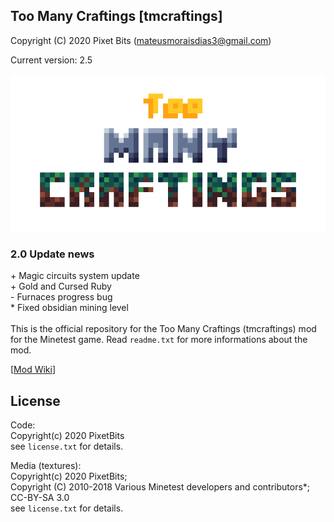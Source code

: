 ## Too Many Craftings [tmcraftings]
Copyright (C) 2020 Pixet Bits (mateusmoraisdias3@gmail.com)

Current version: 2.5

<img src= "screenshot.png">

### 2.0 Update news

\+ Magic circuits system update<br/>
\+ Gold and Cursed Ruby<br/>
\- Furnaces progress bug<br/>
\* Fixed obsidian mining level<br/>
<br/>
This is the official repository for the Too Many Craftings (tmcraftings) mod for the Minetest game.
Read `readme.txt` for more informations about the mod.

[[Mod Wiki](https://github.com/PixetBits/tmcraftings/blob/master/WIKI.pt.md)]

## License
Code:<br/>
Copyright(c) 2020 PixetBits<br/>
see `license.txt` for details.<br/>

Media (textures):<br/>
Copyright(c) 2020 PixetBits;<br/>
Copyright (C) 2010-2018 Various Minetest developers and contributors*; CC-BY-SA 3.0<br/>
see `license.txt` for details.
